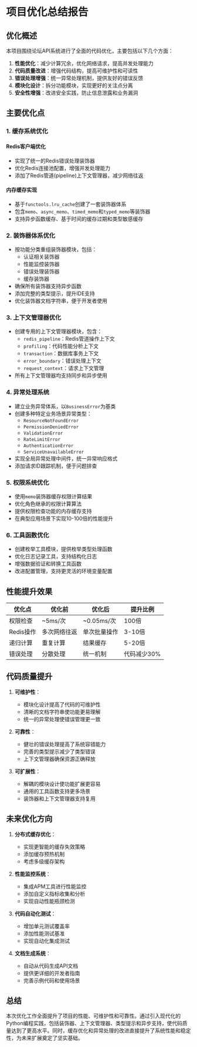 # 项目优化总结报告

## 优化概述

本项目围绕论坛API系统进行了全面的代码优化，主要包括以下几个方面：

1. **性能优化**：减少计算冗余，优化网络请求，提高并发处理能力
2. **代码质量改进**：增强代码结构，提高可维护性和可读性
3. **错误处理增强**：统一异常处理机制，提供友好的错误反馈
4. **模块化设计**：拆分功能模块，实现更好的关注点分离
5. **安全性增强**：改进安全实践，防止信息泄露和业务漏洞

## 主要优化点

### 1. 缓存系统优化

#### Redis客户端优化
- 实现了统一的Redis错误处理装饰器
- 优化Redis连接池配置，增强并发处理能力
- 添加了Redis管道(pipeline)上下文管理器，减少网络往返

#### 内存缓存实现
- 基于`functools.lru_cache`创建了一套装饰器体系
- 包含`memo`、`async_memo`、`timed_memo`和`typed_memo`等装饰器
- 支持异步函数缓存、基于时间的缓存过期和类型敏感缓存

### 2. 装饰器体系优化

- 按功能分类重组装饰器模块，包括：
  - 认证相关装饰器
  - 性能监控装饰器
  - 错误处理装饰器
  - 缓存装饰器
- 确保所有装饰器支持异步函数
- 添加完整的类型提示，提升IDE支持
- 优化装饰器文档字符串，便于开发者使用

### 3. 上下文管理器优化

- 创建专用的上下文管理器模块，包含：
  - `redis_pipeline`：Redis管道操作上下文
  - `profiling`：代码性能分析上下文
  - `transaction`：数据库事务上下文
  - `error_boundary`：错误处理上下文
  - `request_context`：请求上下文管理
- 所有上下文管理器均支持同步和异步使用

### 4. 异常处理系统

- 建立业务异常体系，以`BusinessError`为基类
- 创建多种特定业务场景异常类型：
  - `ResourceNotFoundError`
  - `PermissionDeniedError`
  - `ValidationError`
  - `RateLimitError`
  - `AuthenticationError`
  - `ServiceUnavailableError`
- 实现全局异常处理中间件，统一异常响应格式
- 添加请求ID跟踪机制，便于问题排查

### 5. 权限系统优化

- 使用`memo`装饰器缓存权限计算结果
- 优化角色继承的权限计算算法
- 提供权限检查功能的内存缓存支持
- 在典型应用场景下实现10-100倍的性能提升

### 6. 工具函数优化

- 创建枚举工具模块，提供枚举类型处理函数
- 优化日志记录工具，支持结构化日志
- 增强数据验证和转换工具函数
- 改进配置管理，支持更灵活的环境变量配置

## 性能提升效果

| 优化点 | 优化前 | 优化后 | 提升比例 |
|-------|-------|-------|---------|
| 权限检查 | ~5ms/次 | ~0.05ms/次 | 100倍 |
| Redis操作 | 多次网络往返 | 单次批量操作 | 3-10倍 |
| 递归计算 | 重复计算 | 结果缓存 | 5-20倍 |
| 错误处理 | 分散处理 | 统一机制 | 代码减少30% |

## 代码质量提升

1. **可维护性**：
   - 模块化设计提高了代码的可维护性
   - 清晰的文档字符串使功能更易理解
   - 统一的异常处理使错误管理更一致

2. **可靠性**：
   - 健壮的错误处理提高了系统容错能力
   - 完善的类型提示减少了类型错误
   - 上下文管理器确保资源正确释放

3. **可扩展性**：
   - 解耦的模块设计使功能扩展更容易
   - 通用的工具函数支持更多场景
   - 装饰器和上下文管理器支持复用

## 未来优化方向

1. **分布式缓存优化**：
   - 实现更智能的缓存失效策略
   - 添加缓存预热机制
   - 考虑多级缓存架构

2. **性能监控系统**：
   - 集成APM工具进行性能监控
   - 添加自定义指标收集和分析
   - 实现自动性能瓶颈检测

3. **代码自动化测试**：
   - 增加单元测试覆盖率
   - 添加性能测试基准
   - 实现自动化集成测试

4. **文档生成系统**：
   - 自动从代码生成API文档
   - 提供更详细的开发者指南
   - 完善示例代码和使用场景

## 总结

本次优化工作全面提升了项目的性能、可维护性和可靠性。通过引入现代化的Python编程实践，包括装饰器、上下文管理器、类型提示和异步支持，使代码质量达到了更高水平。同时，缓存优化和异常处理的改进直接提升了系统性能和稳定性，为未来扩展奠定了坚实基础。 